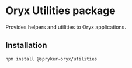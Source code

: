 # Oryx Utilities package

Provides helpers and utilities to Oryx applications.

## Installation

`npm install @spryker-oryx/utilities`
